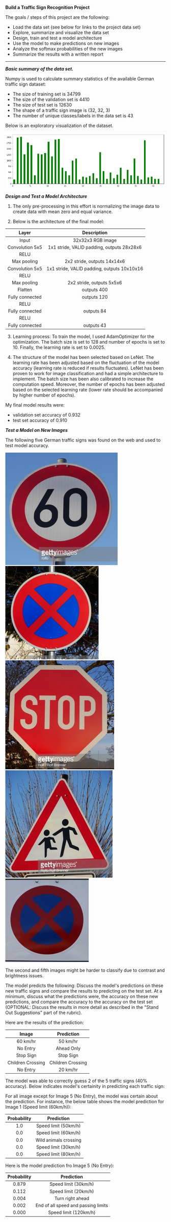 **Build a Traffic Sign Recognition Project**

The goals / steps of this project are the following:
* Load the data set (see below for links to the project data set)
* Explore, summarize and visualize the data set
* Design, train and test a model architecture
* Use the model to make predictions on new images
* Analyze the softmax probabilities of the new images
* Summarize the results with a written report


[//]: # (Image References)

[image1]: ./Histogram.png "Histogram"
[image2]: ./German_Sign_mages/1.jpg
[image3]: ./German_Sign_mages/2.jpg
[image4]: ./German_Sign_mages/3.jpg
[image5]: ./German_Sign_mages/4.jpg
[image6]: ./German_Sign_mages/5.jpg
[image8]: ./examples/placeholder.png "Traffic Sign 5"

---
***Basic summary of the data set.***

Numpy is used to calculate summary statistics of the available German traffic sign dataset:

* The size of training set is 34799
* The size of the validation set is 4410
* The size of test set is 12630
* The shape of a traffic sign image is (32, 32, 3)
* The number of unique classes/labels in the data set is 43

Below is an exploratory visualization of the dataset.

![Numer of each Image Type][image1]

***Design and Test a Model Architecture***

1. The only pre-processing in this effort is normalizing the image data to create data with mean zero and equal variance.

2. Below is the architecture of the final model:

| Layer         		|     Description	        					| 
|:---------------------:|:---------------------------------------------:| 
| Input         		| 32x32x3 RGB image   							| 
| Convolution 5x5     	| 1x1 stride, VALID padding, outputs 28x28x6 	|
| RELU					|												|
| Max pooling	      	| 2x2 stride,  outputs 14x14x6 				|
| Convolution 5x5     	| 1x1 stride, VALID padding, outputs 10x10x16 	|
| RELU					|												|
| Max pooling	      	| 2x2 stride,  outputs 5x5x6 				|
| Flatten					|outputs 400					|
| Fully connected					|outputs 120					|
| RELU					|												|
| Fully connected					|outputs 84					|
| RELU					|												|
| Fully connected					|outputs 43					|

3. Learning process: To train the model, I used AdamOptimizer for the optimization. The batch size is set to 128 and number of epochs is set to 10. Finally, the learning rate is set to 0.0025.

4. The structure of the model has been selected based on LeNet. The learning rate has been adjusted based on the fluctuation of the model accuracy (learning rate is reduced if results fluctuates). LeNet has been proven to work for image classification and had a simple architecture to implement. The batch size has been also calibrated to increase the computation speed. Moreover, the number of epochs has been adjusted based on the selected learning rate (lower rate should be accompanied by higher number of epochs).

My final model results were:
* validation set accuracy of 0.932 
* test set accuracy of 0.910

***Test a Model on New Images***

The following five German traffic signs was found on the web and used to test model accuracy.

![alt text][image2] ![alt text][image3] ![alt text][image4] 
![alt text][image5] ![alt text][image6]

The second and fifth images might be harder to classify due to contrast and brightness issues.

The model predicts the following:
Discuss the model's predictions on these new traffic signs and compare the results to predicting on the test set. At a minimum, discuss what the predictions were, the accuracy on these new predictions, and compare the accuracy to the accuracy on the test set (OPTIONAL: Discuss the results in more detail as described in the "Stand Out Suggestions" part of the rubric).

Here are the results of the prediction:

| Image			        |     Prediction	        					| 
|:---------------------:|:---------------------------------------------:| 
| 60 km/hr      		| 50 km/hr   									| 
| No Entry     			| Ahead Only 										|
| Stop Sign					| Stop Sign											|
| Children Crossing	      		| Children Crossing					 				|
| No Entry			| 20 km/hr      							|

The model was able to correctly guess 2 of the 5 traffic signs (40% accuracy). Below indicates model's certainity in predicting each traffic sign:

For all image except for Image 5 (No Entry), the model was certain about the prediction. For instance, the below table shows the model prediction for Image 1 (Speed limit (60km/h)):

| Probability         	|     Prediction	        					| 
|:---------------------:|:---------------------------------------------:| 
| 1.0         			| Speed limit (50km/h)   									| 
| 0.0     				| Speed limit (60km/h) 										|
| 0.0					|Wild animals crossing 											|
| 0.0	      			| Speed limit (30km/h)					 				|
| 0.0				    | Speed limit (80km/h)      							|

Here is the model prediction fro Image 5 (No Entry):


| Probability         	|     Prediction	        					| 
|:---------------------:|:---------------------------------------------:| 
| 0.879         			| Speed limit (30km/h)   									| 
| 0.112    				| Speed limit (20km/h) 										|
| 0.004					|Turn right ahead 											|
| 0.002	      			| End of all speed and passing limits					 				|
| 0.000				    | Speed limit (120km/h)      							|

